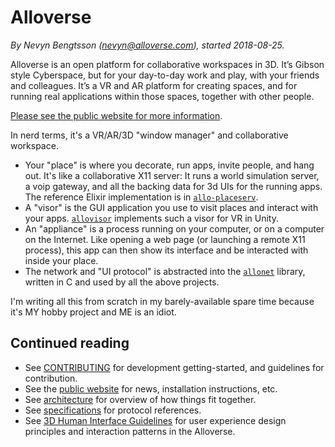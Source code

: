 # Alloverse

_By Nevyn Bengtsson (nevyn@alloverse.com), started 2018-08-25._

Alloverse is an open platform for collaborative workspaces in 3D.
It’s Gibson style Cyberspace, but for your day-to-day work and play, with your friends and colleagues. It’s a VR and AR platform for creating spaces, and for running real applications within those spaces, together with other people. 

[Please see the public website for more information](https://alloverse.com).

In nerd terms, it's a VR/AR/3D "window manager" and collaborative workspace.

* Your "place" is where you decorate, run apps, invite people, and
  hang out. It's like a collaborative X11 server: It runs a world simulation
  server, a voip gateway, and all the backing data for 3d UIs for
  the running apps. The reference Elixir implementation is in 
  [`allo-placeserv`](https://github.com/alloverse/allo-placeserv).
* A "visor" is the GUI application you use to visit places and interact
  with your apps. [`allovisor`](https://github.com/alloverse/allovisor)
  implements such a visor for VR in Unity.
* An "appliance" is a process running on your computer, or on a computer
  on the Internet. Like opening a web page (or launching a remote X11
  process), this app can then show its interface and be interacted with
  inside your place. 
* The network and "UI protocol" is abstracted into the 
  [`allonet`](https://github.com/alloverse/allonet) library,
  written in C and used by all the above projects.

I'm writing all this from scratch in my barely-available spare time because
it's MY hobby project and ME is an idiot.

## Continued reading

* See [CONTRIBUTING](CONTRIBUTING.md) for development getting-started,
  and guidelines for contribution.
* See the [public website](https://alloverse.com) for news, installation
  instructions, etc.
* See [architecture](architecture) for overview of how things fit together.
* See [specifications](specifications) for protocol references.
* See [3D Human Interface Guidelines](3dhig) for user experience design principles and interaction patterns
  in the Alloverse.